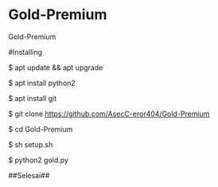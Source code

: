 # Gold-Premium
Gold-Premium

#Installing

$ apt update && apt upgrade

$ apt install python2

$ apt install git

$ git clone https://github.com/AsecC-eror404/Gold-Premium

$ cd Gold-Premium

$ sh setup.sh

$ python2 gold.py


##Selesai##
